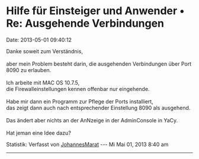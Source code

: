 Hilfe für Einsteiger und Anwender • Re: Ausgehende Verbindungen
===============================================================

Date: 2013-05-01 09:40:12

Danke soweit zum Verständnis,\
\
aber mein Problem besteht darin, die ausgehenden Verbindungen über Port
8090 zu erlauben.\
\
Ich arbeite mit MAC OS 10.7.5,\
die Firewalleinstellungen kennen offenbar nur eingehende.\
\
Habe mir dann ein Programm zur Pflege der Ports installiert,\
das zeigt dann auch nach entsprechender Einstellung 8090 als ausgehend.\
\
Das ändert aber nichts an der AnNzeige in der AdminConsole in YaCy.\
\
Hat jeman eine Idee dazu?

Statistik: Verfasst von
[JohannesMarat](http://forum.yacy-websuche.de/memberlist.php?mode=viewprofile&u=8907)
--- Mi Mai 01, 2013 8:40 am

------------------------------------------------------------------------
